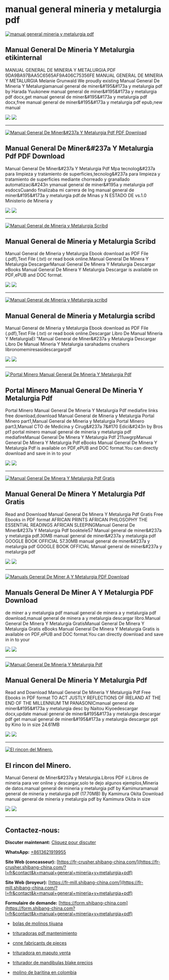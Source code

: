 # manual general mineria y metalurgia pdf

<a href="https://swt.shibang-china.com/?l=fr&img&k=manual+general+mineria+y+metalurgia+pdf" target="_blank">![manual general mineria y metalurgia pdf](http://static.shibang-china.com/all-800x300/1484.jpg)</a>

## Manual General De Mineria Y Metalurgia etikinternal
MANUAL GENERAL DE MINERIA Y METALURGIA.PDF 9DA9BA97BAA5C6565AF9A406C75356FE MANUAL GENERAL DE MINERIA Y METALURGIA Melanie Grunwald We proudly existing Manual General De Mineria Y Metalurgiamanual general de miner&#195&#173a y metalurgia pdf by Harada Yuukonew manual general de miner&#195&#173a y metalurgia pdf docx,get manual general de miner&#195&#173a y metalurgia pdf docx,free manual general de miner&#195&#173a y metalurgia pdf epub,new manual


<a href="https://whatsapp.shibangsoft.com/WhatsApp.php" target="_blank" title="WhatsApp">![](http://static.shibang-china.com/icon/whatsapp.png)</a> <a href="https://swt.shibang-china.com/?l=fr&icon&k=manual+general+mineria+y+metalurgia+pdf" target="_blank">![](http://static.shibang-china.com/icon/chat-fr.png)</a>

---

<a href="https://swt.shibang-china.com/?l=fr&img&k=manual+general+mineria+y+metalurgia+pdf" target="_blank">![Manual General De Miner&#237a Y Metalurgia Pdf PDF Download](http://static.shibang-china.com/all-800x300/626.jpg)</a>

## Manual General De Miner&#237a Y Metalurgia Pdf PDF Download
Manual General De Miner&#237a Y Metalurgia Pdf Mpa tecnolog&#237a para limpieza y tratamiento de superficies,tecnolog&#237a para limpieza y tratamiento de superficies mediante chorreado y granallado automatizaci&#243n ymanual general de miner&#195a y metalurgia pdf esdocsCuando finalizaba mi carrera de Ing manual general de miner&#195&#173a y metalurgia pdf.de Minas y N ESTADO DE vs.1.0 Ministerio de Mineria y


<a href="https://whatsapp.shibangsoft.com/WhatsApp.php" target="_blank" title="WhatsApp">![](http://static.shibang-china.com/icon/whatsapp.png)</a> <a href="https://swt.shibang-china.com/?l=fr&icon&k=manual+general+mineria+y+metalurgia+pdf" target="_blank">![](http://static.shibang-china.com/icon/chat-fr.png)</a>

---

<a href="https://swt.shibang-china.com/?l=fr&img&k=manual+general+mineria+y+metalurgia+pdf" target="_blank">![Manual General de Mineria y Metalurgia Scribd](http://static.shibang-china.com/all-800x300/568.jpg)</a>

## Manual General de Mineria y Metalurgia Scribd
Manual General de Mineria y Metalurgia Ebook download as PDF File (.pdf),Text File (.txt) or read book online.Manual General De Minera Y Metalurgia DescargarManual General De Minera Y Metalurgia Descargar eBooks Manual General De Minera Y Metalurgia Descargar is available on PDF,ePUB and DOC format.


<a href="https://whatsapp.shibangsoft.com/WhatsApp.php" target="_blank" title="WhatsApp">![](http://static.shibang-china.com/icon/whatsapp.png)</a> <a href="https://swt.shibang-china.com/?l=fr&icon&k=manual+general+mineria+y+metalurgia+pdf" target="_blank">![](http://static.shibang-china.com/icon/chat-fr.png)</a>

---

<a href="https://swt.shibang-china.com/?l=fr&img&k=manual+general+mineria+y+metalurgia+pdf" target="_blank">![Manual General de Mineria y Metalurgia scribd](http://static.shibang-china.com/all-800x300/1418.jpg)</a>

## Manual General de Mineria y Metalurgia scribd
Manual General de Mineria y Metalurgia Ebook download as PDF File (.pdf),Text File (.txt) or read book online.Descargar Libro De Manual Mineria Y MetalurgiaEl "Manual General de Miner&#237a y Metalurgia Descargar Libro De Manual Mineria Y Metalurgia sarahadams crushers libronomemiresasidescargarpdf


<a href="https://whatsapp.shibangsoft.com/WhatsApp.php" target="_blank" title="WhatsApp">![](http://static.shibang-china.com/icon/whatsapp.png)</a> <a href="https://swt.shibang-china.com/?l=fr&icon&k=manual+general+mineria+y+metalurgia+pdf" target="_blank">![](http://static.shibang-china.com/icon/chat-fr.png)</a>

---

<a href="https://swt.shibang-china.com/?l=fr&img&k=manual+general+mineria+y+metalurgia+pdf" target="_blank">![Portal Minero Manual General De Mineria Y Metalurgia Pdf](http://static.shibang-china.com/all-800x300/1280.jpg)</a>

## Portal Minero Manual General De Mineria Y Metalurgia Pdf
Portal Minero Manual General De Mineria Y Metalurgia Pdf mediafire links free download,download Manual General de Mineria y Metalurgia Portal Minero part1,Manual General de Mineria y Metalurgia Portal Minero part3,Manual CTO de Medicina y Cirug&#237a 7&#170 Edici&#243n by Bros pt1 portal minero manual general de mineria y metalurgia pdf mediafireManual General De Minera Y Metalurgia Pdf 211uwgrpManual General De Minera Y Metalurgia Pdf eBooks Manual General De Minera Y Metalurgia Pdf is available on PDF,ePUB and DOC format.You can directly download and save in in to your


<a href="https://whatsapp.shibangsoft.com/WhatsApp.php" target="_blank" title="WhatsApp">![](http://static.shibang-china.com/icon/whatsapp.png)</a> <a href="https://swt.shibang-china.com/?l=fr&icon&k=manual+general+mineria+y+metalurgia+pdf" target="_blank">![](http://static.shibang-china.com/icon/chat-fr.png)</a>

---

<a href="https://swt.shibang-china.com/?l=fr&img&k=manual+general+mineria+y+metalurgia+pdf" target="_blank">![Manual General De Minera Y Metalurgia Pdf Gratis](http://static.shibang-china.com/all-800x300/1147.jpg)</a>

## Manual General De Minera Y Metalurgia Pdf Gratis
Read and Download Manual General De Minera Y Metalurgia Pdf Gratis Free Ebooks in PDF format AFRICAN PRINTS AFRICAN PHILOSOPHY THE ESSENTIAL READINGS AFRICAN SLEEPINGManual General De Miner&#237a Y Metalurgia Pdf booktele57 Manual general de miner&#237a y metalurgia pdf.30MB manual general de miner&#237a y metalurgia pdf GOOGLE BOOK OFFICIAL 57.30MB manual general de miner&#237a y metalurgia pdf GOOGLE BOOK OFFICIAL Manual general de miner&#237a y metalurgia pdf


<a href="https://whatsapp.shibangsoft.com/WhatsApp.php" target="_blank" title="WhatsApp">![](http://static.shibang-china.com/icon/whatsapp.png)</a> <a href="https://swt.shibang-china.com/?l=fr&icon&k=manual+general+mineria+y+metalurgia+pdf" target="_blank">![](http://static.shibang-china.com/icon/chat-fr.png)</a>

---

<a href="https://swt.shibang-china.com/?l=fr&img&k=manual+general+mineria+y+metalurgia+pdf" target="_blank">![Manuals General De Miner A Y Metalurgia PDF Download](http://static.shibang-china.com/all-800x300/181.jpg)</a>

## Manuals General De Miner A Y Metalurgia PDF Download
de miner a y metalurgia pdf manual general de minera a y metalurgia pdf download,manual general de minera a y metalurgia descargar libro.Manual General De Minera Y Metalurgia GratisManual General De Minera Y Metalurgia Gratis eBooks Manual General De Minera Y Metalurgia Gratis is available on PDF,ePUB and DOC format.You can directly download and save in in to your


<a href="https://whatsapp.shibangsoft.com/WhatsApp.php" target="_blank" title="WhatsApp">![](http://static.shibang-china.com/icon/whatsapp.png)</a> <a href="https://swt.shibang-china.com/?l=fr&icon&k=manual+general+mineria+y+metalurgia+pdf" target="_blank">![](http://static.shibang-china.com/icon/chat-fr.png)</a>

---

<a href="https://swt.shibang-china.com/?l=fr&img&k=manual+general+mineria+y+metalurgia+pdf" target="_blank">![Manual General De Mineria Y Metalurgia Pdf](http://static.shibang-china.com/all-800x300/941.jpg)</a>

## Manual General De Mineria Y Metalurgia Pdf
Read and Download Manual General De Mineria Y Metalurgia Pdf Free Ebooks in PDF format TO ACT JUSTLY REFLECTIONS OF IRELAND AT THE END OF THE MILLENNIUM TM PANASONICmanual general de miner&#195&#173a y metalurgia desc by Naitou Kiyoedescargar docx,update manual general de miner&#195&#173a y metalurgia descargar pdf get manual general de miner&#195&#173a y metalurgia descargar ppt by Kino Io in size 24.61MB


<a href="https://whatsapp.shibangsoft.com/WhatsApp.php" target="_blank" title="WhatsApp">![](http://static.shibang-china.com/icon/whatsapp.png)</a> <a href="https://swt.shibang-china.com/?l=fr&icon&k=manual+general+mineria+y+metalurgia+pdf" target="_blank">![](http://static.shibang-china.com/icon/chat-fr.png)</a>

---

<a href="https://swt.shibang-china.com/?l=fr&img&k=manual+general+mineria+y+metalurgia+pdf" target="_blank">![El rincon del Minero.](http://static.shibang-china.com/all-800x300/478.jpg)</a>

## El rincon del Minero.
Manual General de Miner&#237a y Metalurgia.Libros PDF ir.Libros de mineria para ver online y descargar,solo te dejo algunos ejemplos,Mineria de datos.manual general de mineria y metalurgia pdf by Kamimuramanual general de mineria y metalurgia pdf (17.70MB) By Kamimura Okita Download manual general de mineria y metalurgia pdf by Kamimura Okita in size


<a href="https://whatsapp.shibangsoft.com/WhatsApp.php" target="_blank" title="WhatsApp">![](http://static.shibang-china.com/icon/whatsapp.png)</a> <a href="https://swt.shibang-china.com/?l=fr&icon&k=manual+general+mineria+y+metalurgia+pdf" target="_blank">![](http://static.shibang-china.com/icon/chat-fr.png)</a>

---
## Contactez-nous:

**Discuter maintenant:** [Cliquez pour discuter](https://swt.shibang-china.com?l=fr&contact&k=manual+general+mineria+y+metalurgia+pdf)

**WhatsApp:**  [+8613621919955](https://whatsapp.shibangsoft.com/WhatsApp.php)

**Site Web (concasseur):** [https://fr-crusher.shibang-china.com/](https://fr-crusher.shibang-china.com/?l=fr&contact&k=manual+general+mineria+y+metalurgia+pdf)

**Site Web (broyeur):** [https://fr-mill.shibang-china.com/](https://fr-mill.shibang-china.com/?l=fr&contact&k=manual+general+mineria+y+metalurgia+pdf)

**Formulaire de demande:** [https://form.shibang-china.com](https://form.shibang-china.com?l=fr&contact&k=manual+general+mineria+y+metalurgia+pdf)

* [bolas de molinos tijuana](../64/bolas%20de%20molinos%20tijuana.md)

* [trituradoras pdf mantenimiento](../63/trituradoras%20pdf%20mantenimiento.md)

* [cnne fabricants de pieces](../61/cnne%20fabricants%20de%20pieces.md)

* [trituradora en maputo venta](../63/trituradora%20en%20maputo%20venta.md)

* [triturador de mandibulas blake precios](../64/triturador%20de%20mandibulas%20blake%20precios.md)

* [molino de baritina en colombia](../62/molino%20de%20baritina%20en%20colombia.md)